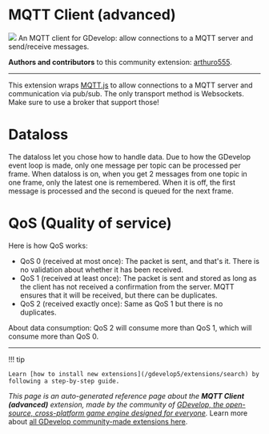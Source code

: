 # MQTT Client (advanced)

<img src="https://resources.gdevelop-app.com/assets/Icons/message-flash.svg" class="extension-icon"></img>
An MQTT client for GDevelop: allow connections to a MQTT server and send/receive messages.

**Authors and contributors** to this community extension: [arthuro555](https://gd.games/arthuro555).

---

This extension wraps [MQTT.js](https://github.com/mqttjs/MQTT.js) to allow connections to a MQTT server and communication via pub/sub. The only transport method is Websockets. Make sure to use a broker that support those!

# Dataloss

The dataloss let you chose how to handle data. Due to how the GDevelop event loop is made, only one message per topic can be processed per frame. When dataloss is on, when you get 2 messages from one topic in one frame, only the latest one is remembered. When it is off, the first message is processed and the second is queued for the next frame.

# QoS (Quality of service)

Here is how QoS works:

 - QoS 0 (received at most once): The packet is sent, and that's it. There is no validation about whether it has been received.
 - QoS 1 (received at least once): The packet is sent and stored as long as the client has not received a confirmation from the server. MQTT ensures that it will be received, but there can be duplicates.
 - QoS 2 (received exactly once): Same as QoS 1 but there is no duplicates.

About data consumption: QoS 2 will consume more than QoS 1, which will consume more than QoS 0.

---

!!! tip

    Learn [how to install new extensions](/gdevelop5/extensions/search) by following a step-by-step guide.

*This page is an auto-generated reference page about the **MQTT Client (advanced)** extension, made by the community of [GDevelop, the open-source, cross-platform game engine designed for everyone](https://gdevelop.io/).* Learn more about [all GDevelop community-made extensions here](/gdevelop5/extensions).